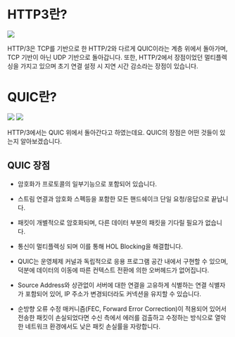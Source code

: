 # HTTP3란?

<img src="https://user-images.githubusercontent.com/28129081/56917902-a4735900-6af7-11e9-8617-3dc7547eda7a.JPG">

HTTP/3은 TCP를 기반으로 한 HTTP/2와 다르게 QUIC이라는 계층 위에서 돌아가며, TCP 기반이 아닌 UDP 기반으로 돌아갑니다. 또한, HTTP/2에서 장점이었던 멀티플렉싱을 가지고 있으며 초기 연결 설정 시 지연 시간 감소라는 장점이 있습니다.

# QUIC란?

<img src="https://img1.daumcdn.net/thumb/R1280x0/?scode=mtistory2&fname=https%3A%2F%2Fblog.kakaocdn.net%2Fdn%2FVaGm6%2FbtqB3qH57Fa%2FO0TgWavUQk1EnKFWbDrkkK%2Fimg.png">

<img src="https://lh3.googleusercontent.com/o62Ohn1Ppxna6zz0NtavqRyetjryOj-81Sz4bRt3U8lURVblk5RKOaCcf57i6BkmprremePJpq_sQcxfJiuA4wJBmRp3pR4BS1P-yiT6UNUPvnBeP_rLz9bvHxFE15kuNBM2hpE">

HTTP/3에서는 QUIC 위에서 돌아간다고 하였는데요. QUIC의 장점은 어떤 것들이 있는지 알아보겠습니다.

## QUIC 장점

- 암호화가 프로토콜의 일부기능으로 포함되어 있습니다.

- 스트림 연결과 암호화 스펙등을 포함한 모든 핸드쉐이크 단일 요청/응답으로 끝납니다.

- 패킷이 개별적으로 암호화되며, 다른 데이터 부분의 패킷을 기다릴 필요가 없습니다.

- 통신이 멀티플렉싱 되며 이를 통해 HOL Blocking을 해결합니다.

- QUIC는 운영체제 커널과 독립적으로 응용 프로그램 공간 내에서 구현할 수 있으며, 덕분에 데이터의 이동에 따른 컨텍스트 전환에 의한 오버헤드가 없어집니다.

- Source Address와 상관없이 서버에 대한 연결을 고유하게 식별하는 연결 식별자가 포함되어 있어, IP 주소가 변경되더라도 커넥션을 유지할 수 있습니다.

- 순방향 오류 수정 매커니즘(FEC, Forward Error Correction)이 적용되어 있어서 전송한 패킷이 손실되었다면 수신 측에서 에러를 검출하고 수정하는 방식으로 열악한 네트워크 환경에서도 낮은 패킷 손실률을 자랑합니다.

